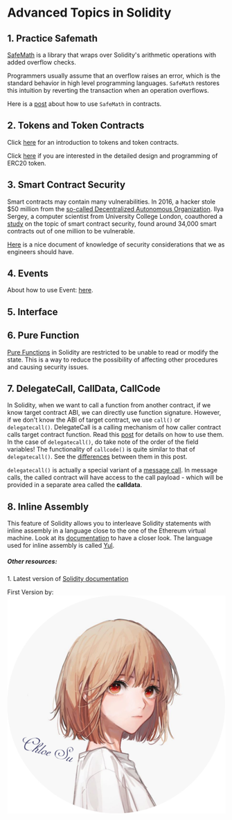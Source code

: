 <h1> Advanced Topics in Solidity </h1>
<h2> 1. Practice Safemath </h2>

<a href="https://docs.openzeppelin.com/contracts/2.x/api/math#SafeMath">SafeMath</a> is a library that wraps over Solidity's
arithmetic operations with added overflow checks.

Programmers usually assume that an overflow raises an error, which is the standard behavior in high level programming languages. `SafeMath` restores this intuition by reverting the transaction when an
 operation overflows.
 
 Here is a <a href="https://medium.com/coinmonks/practicing-safemath-with-solidity-and-openzeppelin-cde4cba9ce39">post</a> about how to use `SafeMath` in contracts.
 
<h2> 2. Tokens and Token Contracts </h2>
Click <a href="https://docs.openzeppelin.com/contracts/2.x/tokens#:~:text=A%20token%20contract%20is%20simply,that%20someone%20wrote%20and%20deployed%22.">here</a> for an introduction to tokens and token contracts.

Click <a href="https://docs.openzeppelin.com/contracts/3.x/api/token/erc20">here</a> if you are interested in the detailed design and programming of ERC20 token.

<h2> 3. Smart Contract Security </h2>
Smart contracts may contain many vulnerabilities. In 2016, a hacker stole $50 million from the <a href="https://www.technologyreview.com/2016/05/17/160160/the-autonomous-corporation-called-the-dao-is-not-a-good-way-to-spend-130-million/">so-called Decentralized Autonomous Organization</a>. Ilya Sergey, a computer scientist from University College London, coauthored a <a href="https://arxiv.org/pdf/1802.06038.pdf">study</a> on the topic of smart contract security, found around 34,000 smart contracts out of one million to be vulnerable.

<a href="https://consensys.github.io/smart-contract-best-practices/">Here</a> is a nice document of knowledge of security considerations that we as engineers should have.

<h2> 4. Events </h2>

About how to use Event: <a href="https://www.tutorialspoint.com/solidity/solidity_events.htm">here</a>.
<h2> 5. Interface </h2>
<h2> 6. Pure Function </h2>
<a href="https://www.tutorialspoint.com/solidity/solidity_pure_functions.htm#:~:text=Pure%20functions%20ensure%20that%20they,throw%20warning%20in%20such%20cases.">Pure Functions</a> in Solidity are restricted to be unable to read or modify the state. This is a way to reduce the possibility of affecting other procedures and causing security issues.

<h2> 7. DelegateCall, CallData, CallCode </h2>

In Solidity, when we want to call a function from another contract, if we know target contract ABI, we can directly use function signature. However, if we don't know the ABI of target contract, we use `call()` or `delegatecall()`. DelegateCall is a calling mechanism of how caller contract calls target contract function. Read this <a href="https://medium.com/coinmonks/delegatecall-calling-another-contract-function-in-solidity-b579f804178c">post</a> for details on how to use them. In the case of `delegatecall()`, do take note of the order of the field variables! The functionality of `callcode()` is quite similar to that of `delegatecall()`. See the <a href="https://ethereum.stackexchange.com/questions/3667/difference-between-call-callcode-and-delegatecall">differences</a> between them in this post.

`delegatecall()` is actually a special variant of a <a href="https://solidity.readthedocs.io/en/v0.4.21/introduction-to-smart-contracts.html#message-calls">message call</a>. In message calls, the called contract will have access to the call payload - which will be provided in a separate area called the **calldata**.


<h2> 8. Inline Assembly </h2>
This feature of Solidity allows you to interleave Solidity statements with inline assembly in a language close to the one of the Ethereum virtual machine. Look at its <a href="https://solidity.readthedocs.io/en/v0.7.1/assembly.html">documentation</a> to have a closer look.
The language used for inline assembly is called <a href="https://solidity.readthedocs.io/en/v0.7.1/yul.html#yul">Yul</a>.

<h5>Other resources:</h5>
1. Latest version of <a href="https://solidity.readthedocs.io/en/v0.7.1/">Solidity documentation</a>


First Version by: 
![alt text](https://github.com/BlockchainCourseNTU/resource/blob/huangyuan/development/pictures/logo.png)
